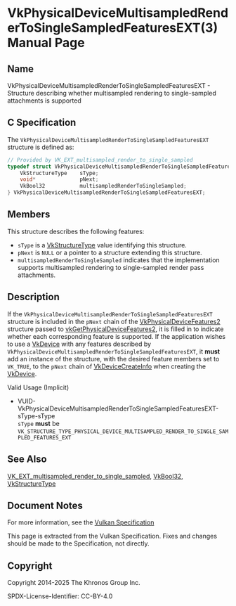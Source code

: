 # VkPhysicalDeviceMultisampledRenderToSingleSampledFeaturesEXT(3) Manual Page

## Name

VkPhysicalDeviceMultisampledRenderToSingleSampledFeaturesEXT - Structure describing whether multisampled rendering to single-sampled attachments is supported



## [](#_c_specification)C Specification

The `VkPhysicalDeviceMultisampledRenderToSingleSampledFeaturesEXT` structure is defined as:

```c++
// Provided by VK_EXT_multisampled_render_to_single_sampled
typedef struct VkPhysicalDeviceMultisampledRenderToSingleSampledFeaturesEXT {
    VkStructureType    sType;
    void*              pNext;
    VkBool32           multisampledRenderToSingleSampled;
} VkPhysicalDeviceMultisampledRenderToSingleSampledFeaturesEXT;
```

## [](#_members)Members

This structure describes the following features:

- `sType` is a [VkStructureType](https://registry.khronos.org/vulkan/specs/latest/man/html/VkStructureType.html) value identifying this structure.
- `pNext` is `NULL` or a pointer to a structure extending this structure.
- []()`multisampledRenderToSingleSampled` indicates that the implementation supports multisampled rendering to single-sampled render pass attachments.

## [](#_description)Description

If the `VkPhysicalDeviceMultisampledRenderToSingleSampledFeaturesEXT` structure is included in the `pNext` chain of the [VkPhysicalDeviceFeatures2](https://registry.khronos.org/vulkan/specs/latest/man/html/VkPhysicalDeviceFeatures2.html) structure passed to [vkGetPhysicalDeviceFeatures2](https://registry.khronos.org/vulkan/specs/latest/man/html/vkGetPhysicalDeviceFeatures2.html), it is filled in to indicate whether each corresponding feature is supported. If the application wishes to use a [VkDevice](https://registry.khronos.org/vulkan/specs/latest/man/html/VkDevice.html) with any features described by `VkPhysicalDeviceMultisampledRenderToSingleSampledFeaturesEXT`, it **must** add an instance of the structure, with the desired feature members set to `VK_TRUE`, to the `pNext` chain of [VkDeviceCreateInfo](https://registry.khronos.org/vulkan/specs/latest/man/html/VkDeviceCreateInfo.html) when creating the [VkDevice](https://registry.khronos.org/vulkan/specs/latest/man/html/VkDevice.html).

Valid Usage (Implicit)

- [](#VUID-VkPhysicalDeviceMultisampledRenderToSingleSampledFeaturesEXT-sType-sType)VUID-VkPhysicalDeviceMultisampledRenderToSingleSampledFeaturesEXT-sType-sType  
  `sType` **must** be `VK_STRUCTURE_TYPE_PHYSICAL_DEVICE_MULTISAMPLED_RENDER_TO_SINGLE_SAMPLED_FEATURES_EXT`

## [](#_see_also)See Also

[VK\_EXT\_multisampled\_render\_to\_single\_sampled](https://registry.khronos.org/vulkan/specs/latest/man/html/VK_EXT_multisampled_render_to_single_sampled.html), [VkBool32](https://registry.khronos.org/vulkan/specs/latest/man/html/VkBool32.html), [VkStructureType](https://registry.khronos.org/vulkan/specs/latest/man/html/VkStructureType.html)

## [](#_document_notes)Document Notes

For more information, see the [Vulkan Specification](https://registry.khronos.org/vulkan/specs/latest/html/vkspec.html#VkPhysicalDeviceMultisampledRenderToSingleSampledFeaturesEXT)

This page is extracted from the Vulkan Specification. Fixes and changes should be made to the Specification, not directly.

## [](#_copyright)Copyright

Copyright 2014-2025 The Khronos Group Inc.

SPDX-License-Identifier: CC-BY-4.0